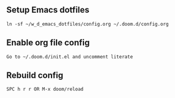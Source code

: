 ## Setup Emacs dotfiles
    ln -sf ~/w_d_emacs_dotfiles/config.org ~/.doom.d/config.org
## Enable org file config
    Go to ~/.doom.d/init.el and uncomment literate
## Rebuild config
    SPC h r r OR M-x doom/reload
